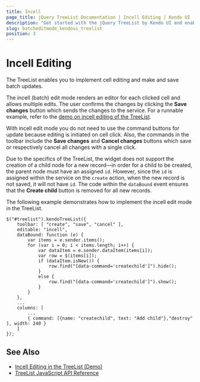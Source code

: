 ```yaml
---
title: Incell
page_title: jQuery TreeList Documentation | Incell Editing | Kendo UI
description: "Get started with the jQuery TreeList by Kendo UI and enable incell edit mode and batch updates."
slug: batcheditmode_kendoui_treelist
position: 3
---
```


# Incell Editing

The TreeList enables you to implement cell editing and make and save batch updates.

The incell (batch) edit mode renders an editor for each clicked cell and allows multiple edits. The user confirms the changes by clicking the **Save changes** button which sends the changes to the service. For a runnable example, refer to the [demo on incell editing of the TreeList](https://demos.telerik.com/kendo-ui/treelist/editing-incell).

With incell edit mode you do not need to use the command buttons for update because editing is initiated on cell click. Also, the commands in the toolbar include the **Save changes** and **Cancel changes** buttons which save or respectively cancel all changes with a single click.

Due to the specifics of the TreeList, the widget does not support the creation of a child node for a new record&mdash;in order for a child to be created, the parent node must have an assigned `id`. However, since the `id` is assigned within the service on the `create` action, when the new record is not saved, it will not have `id`. The code within the `dataBound` event ensures that the **Create child** button is removed for all new records.

The following example demonstrates how to implement the incell edit mode in the TreeList.

	$("#treelist").kendoTreeList({
		toolbar: [ "create", "save", "cancel" ],
		editable: "incell",
		dataBound: function (e) {
			var items = e.sender.items();
			for (var i = 0; i < items.length; i++) {
				var dataItem = e.sender.dataItem(items[i]);
				var row = $(items[i]);
				if (dataItem.isNew()) {
					row.find("[data-command='createchild']").hide();
				}
				else {
					row.find("[data-command='createchild']").show();
				}
			}
		},
		...
		columns: [
			...
			{ command: [{name: "createchild", text: "Add child"},"destroy" ], width: 240 }
		]
	});

## See Also

* [Incell Editing in the TreeList (Demo)](https://demos.telerik.com/kendo-ui/treelist/editing-incell)
* [TreeList JavaScript API Reference](/api/javascript/ui/treelist)
